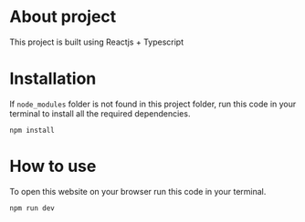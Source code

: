 # About project

This project is built using Reactjs + Typescript

# Installation

If `node_modules` folder is not found in this project folder, run this code in your terminal to install all the required dependencies.

```
npm install

```

# How to use

To open this website on your browser run this code in your terminal.

```
npm run dev

```
